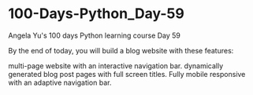 # 100-Days-Python_Day-59
Angela Yu's 100 days Python learning course
Day 59

By the end of today, you will build a blog website with these features:

multi-page website with an interactive navigation bar.
dynamically generated blog post pages with full screen titles.
Fully mobile responsive with an adaptive navigation bar.
